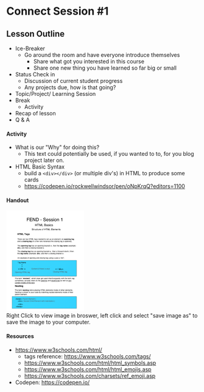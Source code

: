 # Connect Session #1

## Lesson Outline

  * Ice-Breaker
    * Go around the room and have everyone introduce themselves
      * Share what got you interested in this course
      * Share one new thing you have learned so far big or small
  * Status Check in
    * Discussion of current student progress
    * Any projects due, how is that going?
  * Topic/Project/ Learning Session
  * Break
    * Activity
  * Recap of lesson
  * Q & A

#### Activity

  * What is our "Why" for doing this?
    * This text could potentially be used, if you wanted to to, for you blog project later on.
  * HTML Basic Syntax
    * build a `<div></div>` (or multiple div's) in HTML to produce some cards
    * https://codepen.io/rockwellwindsor/pen/oNpKrqQ?editors=1100

#### Handout

  <img src="./assets/fend_session_1_basic_html.png" width="204" height="264"/>
  <figcaption>Right Click to view image in broswer, left click and select "save image as" to save the image to your computer.</figcaption>

#### Resources

  * https://www.w3schools.com/html/
    * tags reference: https://www.w3schools.com/tags/
    * https://www.w3schools.com/html/html_symbols.asp
    * https://www.w3schools.com/html/html_emojis.asp
    * https://www.w3schools.com/charsets/ref_emoji.asp
  * Codepen:  https://codepen.io/